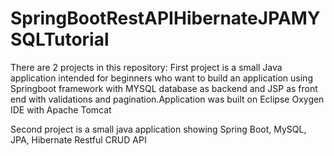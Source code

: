 # SpringBootRestAPIHibernateJPAMYSQLTutorial

There are 2 projects in this repository:
First project is a small Java application intended for beginners who want to build an application using Springboot framework with MYSQL database as backend  and JSP as front end with validations and pagination.Application was built on Eclipse Oxygen IDE with Apache Tomcat

Second project is a small java application showing Spring Boot, MySQL, JPA, Hibernate Restful CRUD API 
